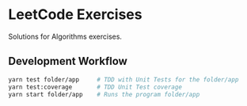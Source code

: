 # LeetCode Exercises

Solutions for Algorithms exercises.

## Development Workflow

```bash
yarn test folder/app     # TDD with Unit Tests for the folder/app
yarn test:coverage       # TDD Unit Test coverage
yarn start folder/app    # Runs the program folder/app
```
